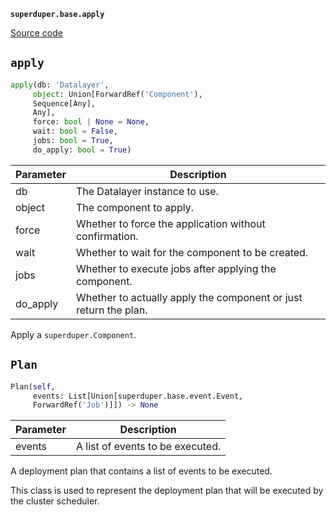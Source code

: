 **`superduper.base.apply`** 

[Source code](https://github.com/superduper-io/superduper/blob/main/superduper/base/apply.py)

## `apply` 

```python
apply(db: 'Datalayer',
     object: Union[ForwardRef('Component'),
     Sequence[Any],
     Any],
     force: bool | None = None,
     wait: bool = False,
     jobs: bool = True,
     do_apply: bool = True)
```
| Parameter | Description |
|-----------|-------------|
| db | The Datalayer instance to use. |
| object | The component to apply. |
| force | Whether to force the application without confirmation. |
| wait | Whether to wait for the component to be created. |
| jobs | Whether to execute jobs after applying the component. |
| do_apply | Whether to actually apply the component or just return the plan. |

Apply a `superduper.Component`.

## `Plan` 

```python
Plan(self,
     events: List[Union[superduper.base.event.Event,
     ForwardRef('Job')]]) -> None
```
| Parameter | Description |
|-----------|-------------|
| events | A list of events to be executed. |

A deployment plan that contains a list of events to be executed.

This class is used to represent the deployment plan that will be executed
by the cluster scheduler.

